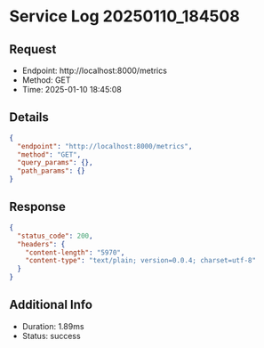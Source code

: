 # Service Log 20250110_184508

## Request
- Endpoint: http://localhost:8000/metrics
- Method: GET
- Time: 2025-01-10 18:45:08

## Details
```json
{
  "endpoint": "http://localhost:8000/metrics",
  "method": "GET",
  "query_params": {},
  "path_params": {}
}
```

## Response
```json
{
  "status_code": 200,
  "headers": {
    "content-length": "5970",
    "content-type": "text/plain; version=0.0.4; charset=utf-8"
  }
}
```

## Additional Info
- Duration: 1.89ms
- Status: success
